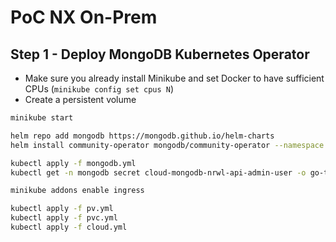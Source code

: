 # PoC NX On-Prem

## Step 1 - Deploy MongoDB Kubernetes Operator

- Make sure you already install Minikube and set Docker to have sufficient CPUs (`minikube config set cpus N`)
- Create a persistent volume

```sh
minikube start

helm repo add mongodb https://mongodb.github.io/helm-charts
helm install community-operator mongodb/community-operator --namespace mongodb --create-namespace

kubectl apply -f mongodb.yml
kubectl get -n mongodb secret cloud-mongodb-nrwl-api-admin-user -o go-template='{{range $k,$v := .data}}{{"### "}}{{$k}}{{"n"}}{{$v|base64decode}}{{"nn"}}{{end}}'

minikube addons enable ingress

kubectl apply -f pv.yml
kubectl apply -f pvc.yml
kubectl apply -f cloud.yml
```
